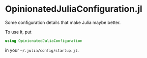 # OpinionatedJuliaConfiguration.jl
Some configuration details that make Julia maybe better.

To use it, put
```julia
using OpinionatedJuliaConfiguration
```
in your `~/.julia/config/startup.jl`.
